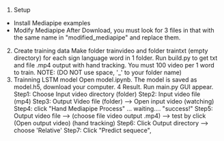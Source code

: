 
1. Setup
- Install Mediapipe examples
- Modify Mediapipe
After Download, you must look for 3 files in that with the same name in "modified_mediapipe" and replace them.
2. Create training data
Make folder trainvideo and folder traintxt (empty directory) for each sign language word in 1 folder. Run build.py to get txt and file .mp4 output with hand tracking. You must 100 video per 1 word to train.
NOTE: (DO NOT use space, '_' to your folder name)
3. Trainning LSTM model
Open model.ipynb.
The model is saved as model.h5, download your computer.
4 Result.
Run main.py
GUI appear.
Step1: Choose Input video directory (folder)
Step2: Input video file (mp4)
Step3: Output Video file (folder)  --> Open input video (watching)
Step4: click "Hand Mediapipe Process" ... waiting.... "success!"
Step5: Output video file --> (choose file video output .mp4)  --> test by click (Open output video)  (hand tracking)
Step6: Click Output directory --> choose 'Relative'
Step7: Click "Predict sequece",


